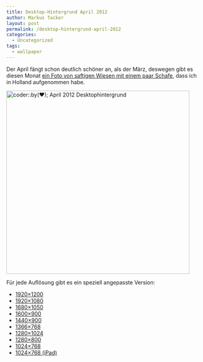 ```yaml
---
title: Desktop-Hintergrund April 2012
author: Markus Tacker
layout: post
permalink: /desktop-hintergrund-april-2012
categories:
  - Uncategorized
tags:
  - wallpaper
---
```

Der April fängt schon deutlich schöner an, als der März, deswegen gibt es diesen Monat [ein Foto von saftigen Wiesen mit einem paar Schafe][1], dass ich in Holland aufgenommen habe. 

[<img src="http://farm8.staticflickr.com/7091/6892161878_e6dc050575.jpg" width="480" alt="coder::by(♥); April 2012 Desktophintergrund" />][2]

Für jede Auflösung gibt es ein speziell angepasste Version:

*   <a href="/uploads/2012/04/coderbyheart-wallpaper-2012-04-1920x1200.jpg" alt="coder::by(♥); April 2012 Desktophintergrund in 1920x1200">1920&#215;1200</a>
*   <a href="/uploads/2012/04/coderbyheart-wallpaper-2012-04-1920x1080.jpg" alt="coder::by(♥); April 2012 Desktophintergrund in 1920x1080">1920&#215;1080</a>
*   <a href="/uploads/2012/04/coderbyheart-wallpaper-2012-04-1680x1050.jpg" alt="coder::by(♥); April 2012 Desktophintergrund in 1680x1050">1680&#215;1050</a>
*   <a href="/uploads/2012/04/coderbyheart-wallpaper-2012-04-1600x900.jpg" alt="coder::by(♥); April 2012 Desktophintergrund in 1600x900">1600&#215;900</a>
*   <a href="/uploads/2012/04/coderbyheart-wallpaper-2012-04-1440x900.jpg" alt="coder::by(♥); April 2012 Desktophintergrund in 1440x900">1440&#215;900</a>
*   <a href="/uploads/2012/04/coderbyheart-wallpaper-2012-04-1366x768.jpg" alt="coder::by(♥); April 2012 Desktophintergrund in 1366x768">1366&#215;768</a>
*   <a href="/uploads/2012/04/coderbyheart-wallpaper-2012-04-1280x1024.jpg" alt="coder::by(♥); April 2012 Desktophintergrund in 1280x1024">1280&#215;1024</a>
*   <a href="/uploads/2012/04/coderbyheart-wallpaper-2012-04-1280x800.jpg" alt="coder::by(♥); April 2012 Desktophintergrund in 1280x800">1280&#215;800</a>
*   <a href="/uploads/2012/04/coderbyheart-wallpaper-2012-04-1024x768.jpg" alt="coder::by(♥); April 2012 Desktophintergrund in 1024x768">1024&#215;768</a>
*   <a href="/uploads/2012/04/coderbyheart-wallpaper-2012-04-1024x768-ipad.jpg" alt="coder::by(♥); April 2012 Desktophintergrund in 1024x768 für das iPad">1024&#215;768 (iPad)</a>

 [1]: http://www.flickr.com/photos/tacker/4356725086/in/set-72157629126027067
 [2]: http://www.flickr.com/photos/tacker/6892161878
